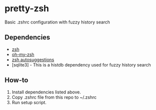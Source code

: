 # pretty-zsh
Basic .zshrc configuration with fuzzy history search

## Dependencies
* [zsh](https://zsh.sourceforge.io/)
* [oh-my-zsh](https://ohmyz.sh/)
* [zsh autosuggestions](https://github.com/zsh-users/zsh-autosuggestions/blob/master/INSTALL.md)
* [sqlite3] - This is a histdb dependency used for fuzzy history search

## How-to
1. Install dependencies listed above.
2. Copy .zshrc file from this repo to ~/.zshrc
3. Run setup script.
